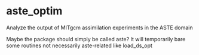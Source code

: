 # aste_optim
Analyze the output of MITgcm assimilation experiments in the ASTE domain

Maybe the package should simply be called aste? It will temporarily bare some routines not necessarily aste-related like load_ds_opt
